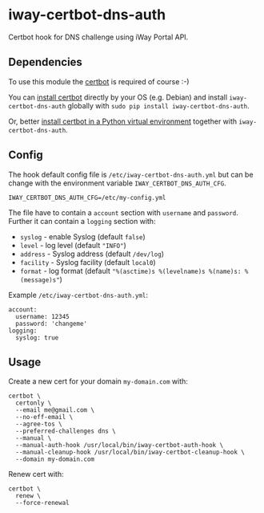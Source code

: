 # iway-certbot-dns-auth

Certbot hook for DNS challenge using iWay Portal API.

## Dependencies

To use this module the [certbot](https://certbot.eff.org/) is required of course :-)

You can [install certbot](https://certbot.eff.org/instructions?ws=other&os=debianbuster) directly by your OS (e.g. Debian)
and install `iway-certbot-dns-auth` globally with `sudo pip install iway-certbot-dns-auth`.

Or, better [install certbot in a Python virtual environment](https://certbot.eff.org/instructions?ws=other&os=pip)
together with `iway-certbot-dns-auth`.

## Config

The hook default config file is `/etc/iway-certbot-dns-auth.yml` but can be change with the
environment variable `IWAY_CERTBOT_DNS_AUTH_CFG`.

    IWAY_CERTBOT_DNS_AUTH_CFG=/etc/my-config.yml

The file have to contain a `account` section with `username` and `password`. Further it can
contain a `logging` section with:

- `syslog` - enable Syslog (default `false`)
- `level` - log level (default `"INFO"`)
- `address` - Syslog address (default `/dev/log`)
- `facility` - Syslog facility (default `local0`)
- `format` - log format (default `"%(asctime)s %(levelname)s %(name)s: %(message)s"`)

Example `/etc/iway-certbot-dns-auth.yml`:

    account:
      username: 12345
      password: 'changeme'
    logging:
      syslog: true

## Usage

Create a new cert for your domain `my-domain.com` with:

    certbot \
      certonly \
      --email me@gmail.com \
      --no-eff-email \
      --agree-tos \
      --preferred-challenges dns \
      --manual \
      --manual-auth-hook /usr/local/bin/iway-certbot-auth-hook \
      --manual-cleanup-hook /usr/local/bin/iway-certbot-cleanup-hook \
      --domain my-domain.com

Renew cert with:

    certbot \
      renew \
      --force-renewal
